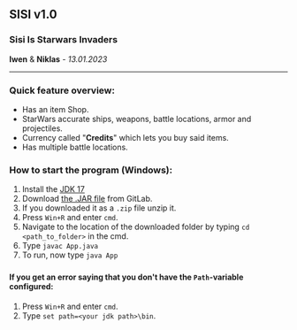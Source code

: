 ## SISI v1.0
### Sisi Is Starwars Invaders
**Iwen** & **Niklas** - *13.01.2023*

---
### Quick feature overview:
 - Has an item Shop.
 - StarWars accurate ships, weapons, battle locations, armor and projectiles.
 - Currency called "**Credits**" which lets you buy said items.
 - Has multiple battle locations.

### How to start the program (Windows):
1. Install the [JDK 17](https://www.oracle.com/java/technologies/javase/jdk17-archive-downloads.html)
2. Download [the .JAR file](https://google.com) from GitLab.
3. If you downloaded it as a `.zip` file unzip it.
4. Press `Win+R` and enter `cmd`.
5. Navigate to the location of the downloaded folder by typing `cd <path_to_folder>` in the cmd.
6. Type `javac App.java`
7. To run, now type `java App`
###
#### If you get an error saying that you don't have the ``Path``-variable configured:
1. Press `Win+R` and enter `cmd`.
2. Type ``set path=<your jdk path>\bin``.


